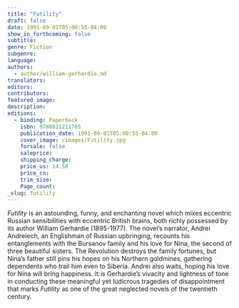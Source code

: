 ```yaml
---
title: "Futility"
draft: false
date: 1991-09-01T05:00:55-04:00
show_in_forthcoming: false
subtitle:
genre: Fiction
subgenre:
language:
authors:
  - author/william-gerhardie.md
translators:
editors:
contributors:
featured_image:
description:
editions:
  - binding: Paperback
    isbn: 9780811211765
    publication_date: 1991-09-01T05:00:55-04:00
    cover_image: /images/Futility.jpg
    forsale: false
    saleprice:
    shipping_charge:
    price_us: 14.50
    price_cn:
    trim_size:
    Page_count:
_slug: futility
---
```


_Futility_ is an astounding, funny, and enchanting novel which mixes eccentric Russian sensibilities with eccentric British brains, both richly possessed by its author William Gerhardie (1895-1977). The novel’s narrator, Andrei Andreiech, an Englishman of Russian upbringing, recounts his entanglements with the Bursanov family and his love for Nina, the second of three beautiful sisters. The Revolution destroys the family fortunes, but Nina’s father still pins his hopes on his Northern goldmines, gathering dependents who trail him even to Siberia. Andrei also waits, hoping his love for Nina will bring happiness. It is Gerhardie’s vivacity and lightness of tone in conducting these meaningful yet ludicrous tragedies of disappointment that marks _Futility_ as one of the great neglected novels of the twentieth century.

